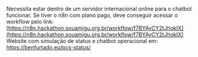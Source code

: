 Necessita estar dentro de um servidor internacional online para o chatbot funcionar.
Se tiver o n8n com plano pago, deve conseguir acessar o workflow pelo link: [https://n8n.hackathon.souamigu.org.br/workflow/f7BYAyCY2tJhokIX](https://n8n.hackathon.souamigu.org.br/workflow/f7BYAyCY2tJhokIX)
Website com simulação de status e chatbot operacional em:
https://benfurtado.eu/pcs-status/
